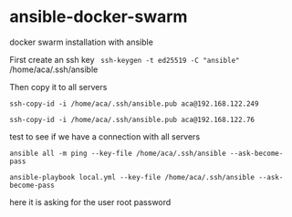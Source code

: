 # ansible-docker-swarm
docker swarm installation with ansible

First create an ssh key  ``` ssh-keygen -t ed25519 -C "ansible"``` /home/aca/.ssh/ansible

Then copy it to all servers

```ssh-copy-id -i /home/aca/.ssh/ansible.pub aca@192.168.122.249``` 

```ssh-copy-id -i /home/aca/.ssh/ansible.pub aca@192.168.122.76```

 test to see if we have a connection with all servers
 
  ```ansible all -m ping --key-file /home/aca/.ssh/ansible --ask-become-pass```
 
 ```ansible-playbook local.yml --key-file /home/aca/.ssh/ansible --ask-become-pass```
 
 here it is asking for the user root password

